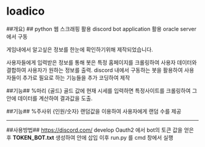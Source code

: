 # loadico
##개요) ##
  python 웹 스크래핑 활용 
  discord bot application 활용
  oracle server에서 구동
  
  게임내에서 알고싶은 정보를 한눈에 확인하기위해 제작되었습니다. 
  
  사용자들에게 입력받은 정보를 통해 봇은 특정 홈페이지를 크롤링하여 사용자 데이터와
  결합하여 사용자가 원하는 정보를 출력.
  discord 내에서 구동하는 봇을 활용하여 사용자들이 추가로 필요로 하는 기능들을 
  추가 코딩하여 제작
  
  
  
##기능##
  %마리 {골드}
  골드 값에 현재 시세를 입력하면 특정사이트를 크롤링하여 그안에 데이터를 계산하여
  결과값을 도출.
  
##기능##
  %주사위 {인원/숫자}
  랜덤값을 이용하여 사용자에게 랜덤 수를 제공
  
--------------------------------------------------------
##사용방법##
  https://discord.com/ develop Oauth2 에서 bot의 토큰 값을 얻은 후  **TOKEN_BOT.txt** 생성하여 안에 삽입
  이후 run.py 를 cmd 창에서 실행
  
  
